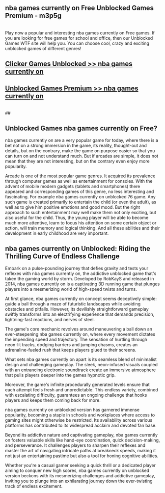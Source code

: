 ## nba games currently on Free Unblocked Games Premium - m3p5g <br>
<br>
Play now a popular and interesting nba games currently on Free games. If you are looking for free games for school and office, then our Unblocked Games WTF site will help you. You can choose cool, crazy and exciting unblocked games of different genres!


##  [Clicker Games Unblocked >> nba games currently on](http://freeplayer.one?title=nba_games_currently_on&ref=04)

##  [Unblocked Games Premium >> nba games currently on](http://freeplayer.one?title=nba_games_currently_on&ref=04)
  <br>
  ##



## Unblocked Games nba games currently on Free?

nba games currently on are a very popular game for today, where there is a bet not on a strong immersion in the game, its reality, thought-out and details, but on the contrary, make the game on purpose easier so that you can turn on and not understand much. But if arcades are simple, it does not mean that they are not interesting, but on the contrary even enjoy more popularity.

Arcade is one of the most popular game genres. It acquired its prevalence through computer games as well as entertainment for consoles. With the advent of mobile modern gadgets (tablets and smartphones) there appeared and corresponding games of this genre, no less interesting and fascinating. For example nba games currently on unblocked 76 game. Any such game is created primarily to entertain the child (or even the adult), as well as to give him positive emotions and good mood. But the right approach to such entertainment may well make them not only exciting, but also useful for the child. Thus, the young player will be able to become much more attentive, learn to focus his attention on some certain object or action, will train memory and logical thinking. And all these abilities and their development in early childhood are very important.

##  nba games currently on Unblocked: Riding the Thrilling Curve of Endless Challenge

Embark on a pulse-pounding journey that defies gravity and tests your reflexes with nba games currently on, the addictive unblocked game that's taken the gaming world by storm. Developed by RobKayS and released in 2014, nba games currently on is a captivating 3D running game that plunges players into a mesmerizing world of high-speed twists and turns.

At first glance, nba games currently on concept seems deceptively simple: guide a ball through a maze of futuristic landscapes while avoiding obstacles and pitfalls. However, its devilishly straightforward gameplay swiftly transforms into an electrifying experience that demands precision, lightning-fast reactions, and nerves of steel.

The game's core mechanic revolves around maneuvering a ball down an ever-steepening nba games currently on, where every movement dictates the impending speed and trajectory. The sensation of hurtling through neon-lit tracks, dodging barriers and jumping chasms, creates an adrenaline-fueled rush that keeps players glued to their screens.

What sets nba games currently on apart is its seamless blend of minimalist design and challenging gameplay. The sleek, neon-infused visuals coupled with an entrancing electronic soundtrack create an immersive atmosphere that pulls players deeper into the games hypnotic grip.

Moreover, the game's infinite procedurally generated levels ensure that each attempt feels fresh and unpredictable. This endless variety, combined with escalating difficulty, guarantees an ongoing challenge that hooks players and keeps them coming back for more.

nba games currently on unblocked version has garnered immense popularity, becoming a staple in schools and workplaces where access to gaming sites might otherwise be restricted. Its availability across various platforms has contributed to its widespread acclaim and devoted fan base.

Beyond its addictive nature and captivating gameplay, nba games currently on fosters valuable skills like hand-eye coordination, quick decision-making, and perseverance. It challenges players to sharpen their reflexes and master the art of navigating intricate paths at breakneck speeds, making it not just an entertaining pastime but also a tool for honing cognitive abilities.

Whether you're a casual gamer seeking a quick thrill or a dedicated player aiming to conquer new high scores, nba games currently on unblocked version beckons with its mesmerizing challenges and addictive gameplay, inviting you to plunge into an exhilarating journey down the ever-twisting track of endless excitement.